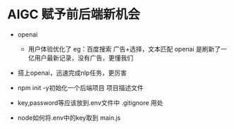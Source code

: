 # AIGC 赋予前后端新机会

- openai
    - 用户体验优化了
        eg：百度搜索 广告+选择，文本匹配
        openai 是刷新了一亿用户最新记录，没有广告，更懂我们

- 搭上openai，迅速完成nlp任务，更厉害

- npm init -y初始化一个后端项目
    项目描述文件

- key,password等应该放到.env文件中
    .gitignore 用处

- node如何将.env中的key取到 main.js 